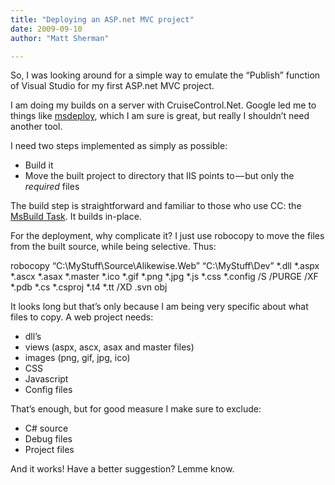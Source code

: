 ```yaml
---
title: "Deploying an ASP.net MVC project"
date: 2009-09-10
author: "Matt Sherman"

---
```


So, I was looking around for a simple way to emulate the “Publish” function of Visual Studio for my first ASP.net MVC project.

I am doing my builds on a server with CruiseControl.Net. Google led me to things like [msdeploy](http://blogs.iis.net/msdeploy/), which I am sure is great, but really I shouldn’t need another tool.

I need two steps implemented as simply as possible:

*   Build it
*   Move the built project to directory that IIS points to — but only the _required_ files

The build step is straightforward and familiar to those who use CC: the [MsBuild Task](http://confluence.public.thoughtworks.org/display/CCNET/MsBuild+Task). It builds in-place.

For the deployment, why complicate it? I just use robocopy to move the files from the built source, while being selective. Thus:

robocopy “C:\MyStuff\Source\Alikewise.Web” “C:\MyStuff\Dev” *.dll *.aspx *.ascx *.asax *.master *.ico *.gif *.png *.jpg *.js *.css *.config /S /PURGE /XF *.pdb *.cs *.csproj *.t4 *.tt /XD .svn obj

It looks long but that’s only because I am being very specific about what files to copy. A web project needs:

*   dll’s
*   views (aspx, ascx, asax and master files)
*   images (png, gif, jpg, ico)
*   CSS
*   Javascript
*   Config files

That’s enough, but for good measure I make sure to exclude:

*   C# source
*   Debug files
*   Project files

And it works! Have a better suggestion? Lemme know.
